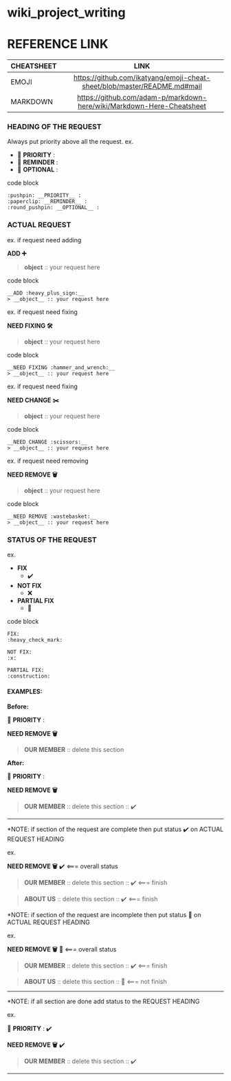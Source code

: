 # wiki_project_writing
# REFERENCE LINK

|      CHEATSHEET   |          LINK  |  
| ------------- |:-------------:| 
| EMOJI      | https://github.com/ikatyang/emoji-cheat-sheet/blob/master/README.md#mail |
| MARKDOWN      | https://github.com/adam-p/markdown-here/wiki/Markdown-Here-Cheatsheet      |

### HEADING OF THE REQUEST
Always put priority above all the request. 
ex.
* :pushpin: __PRIORITY__ : 
* :paperclip: __REMINDER__ :
* :round_pushpin: __OPTIONAL__ :

code block
```
:pushpin: __PRIORITY__ : 
:paperclip: __REMINDER__ :
:round_pushpin: __OPTIONAL__ :

```

### ACTUAL REQUEST
ex. if request need adding

__ADD :heavy_plus_sign:__
> __object__ :: your request here

code block
```
__ADD :heavy_plus_sign:__
> __object__ :: your request here

```

ex. if request need fixing

__NEED FIXING :hammer_and_wrench:__
> __object__ :: your request here

code block
```
__NEED FIXING :hammer_and_wrench:__
> __object__ :: your request here

```

ex. if request need fixing

__NEED CHANGE :scissors:__
> __object__ :: your request here

code block
```
__NEED CHANGE :scissors:__
> __object__ :: your request here

```

ex. if request need removing

__NEED REMOVE :wastebasket:__
> __object__ :: your request here

code block
```
__NEED REMOVE :wastebasket:__
> __object__ :: your request here

```


### STATUS OF THE REQUEST
ex.
* __FIX__
  + :heavy_check_mark:
* __NOT FIX__
  + :x:
* __PARTIAL FIX__
  + :construction:

code block
```
FIX: 
:heavy_check_mark:

NOT FIX:
:x:

PARTIAL FIX:
:construction:

```

#### EXAMPLES:

__Before:__ 

:pushpin: __PRIORITY__ :

__NEED REMOVE :wastebasket:__
> __OUR MEMBER__ :: delete this section

__After:__

:pushpin: __PRIORITY__ :

__NEED REMOVE :wastebasket:__
> __OUR MEMBER__ :: delete this section :: :heavy_check_mark:

---

*NOTE: if section of the request are complete then put status :heavy_check_mark: on ACTUAL REQUEST HEADING  

ex.

__NEED REMOVE :wastebasket:__ :heavy_check_mark: <=== overall status

> __OUR MEMBER__ :: delete this section :: :heavy_check_mark: <=== finish

> __ABOUT US__ :: delete this section :: :heavy_check_mark: <=== finish

*NOTE: if section of the request are incomplete then put status :construction: on ACTUAL REQUEST HEADING  

ex. 

__NEED REMOVE :wastebasket:__ :construction: <=== overall status

> __OUR MEMBER__ :: delete this section :: :heavy_check_mark: <=== finish

> __ABOUT US__ :: delete this section :: :construction: <=== not finish

---

*NOTE: if all section are done add status to the REQUEST HEADING

ex. 

:pushpin: __PRIORITY__ : :heavy_check_mark:

__NEED REMOVE :wastebasket:__ :heavy_check_mark:
> __OUR MEMBER__ :: delete this section :: :heavy_check_mark:

---

